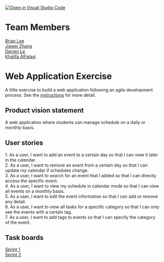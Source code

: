 [![Open in Visual Studio Code](https://classroom.github.com/assets/open-in-vscode-c66648af7eb3fe8bc4f294546bfd86ef473780cde1dea487d3c4ff354943c9ae.svg)](https://classroom.github.com/online_ide?assignment_repo_id=8880021&assignment_repo_type=AssignmentRepo)

# Team Members

[Brian Lee](https://github.com/shl622)\
[Jiawei Zhang](https://github.com/jiawei-zhang-a)\
[Darren Le](https://github.com/DarrenLe20)\
[Khalifa AlFalasi](https://github.com/Khalifa-AlFalasi)

# Web Application Exercise

A little exercise to build a web application following an agile development process. See the [instructions](instructions.md) for more detail.

## Product vision statement

A web application where students can manage schedule on a daily or monthly basis.

## User stories

<span>1.</span> As a user, I want to add an event to a certain day so that I can view it later in the calendar.</br>
<span>2.</span> As a user, I want to remove an event from a certain day so that I can update my calendar if schedules change.</br>
<span>3.</span> As a user, I want to search for an event that I added so that I can directly access the specific event.</br>
<span>4.</span> As a user, I want to view my schedule in calendar mode so that I can view all events on a monthly basis.</br>
<span>5.</span> As a user, I want to edit the event information so that I can add or remove any detail.</br>
<span>6.</span> As a user, I want to view all tasks for a specific category so that I can only see the events with a certain tag.</br>
<span>7.</span> As a user, I want to add tags to events so that I can specify the category of the event.</br>


## Task boards

[Sprint 1](https://github.com/orgs/software-students-fall2022/projects/21)\
[Sprint 2](https://github.com/orgs/software-students-fall2022/projects/22)
